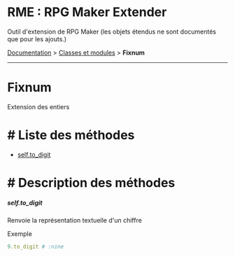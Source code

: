 # RME : RPG Maker Extender
Outil d'extension de RPG Maker (les objets étendus ne sont documentés que pour les ajouts.)

[Documentation](README.md) > [Classes et modules](Classes%20et%20modules.md) > **Fixnum**  
- - -  
# Fixnum
Extension des entiers

# # Liste des méthodes
*    [self.to_digit](#selfto_digit)


# # Description des méthodes
##### self.to_digit

Renvoie la représentation textuelle d'un chiffre

  




Exemple  
```ruby  
9.to_digit # :nine  
```



